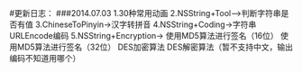 #更新日志：
###2014.07.03
    1.30种常用动画
    2.NSString+Tool—>判断字符串是否有值
    3.ChineseToPinyin->汉字转拼音
    4.NSString+Coding->字符串URLEncode编码
    5.NSString+Encryption-> 使用MD5算法进行签名（16位）
                            使用MD5算法进行签名（32位）
                            DES加密算法
                            DES解密算法（暂不支持中文，输出编码不知道用哪个）
